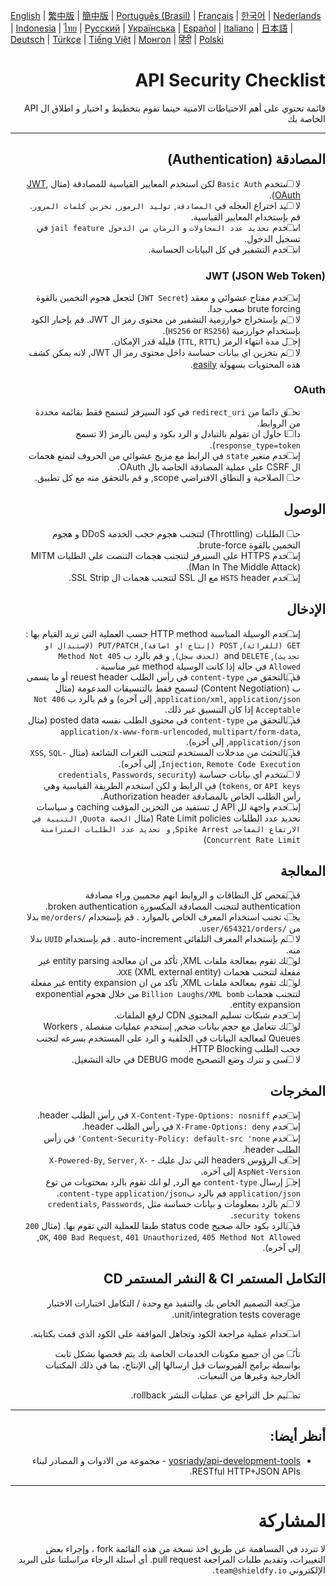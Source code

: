 [English](./README.md) | [繁中版](./README-tw.md) | [簡中版](./README-zh.md) | [Português (Brasil)](./README-pt_BR.md) | [Français](./README-fr.md) | [한국어](./README-ko.md) | [Nederlands](./README-nl.md) | [Indonesia](./README-id.md) | [ไทย](./README-th.md) | [Русский](./README-ru.md) | [Українська](./README-uk.md) | [Español](./README-es.md) | [Italiano](./README-it.md) | [日本語](./README-ja.md) | [Deutsch](./README-de.md) | [Türkçe](./README-tr.md) | [Tiếng Việt](./README-vi.md) | [Монгол](./README-mn.md) | [हिंदी](./README-hi.md) | [Polski](./README-pl.md)
<div dir="rtl">

# API Security Checklist
قائمة تحتوي على أهم الاحتياطات الامنية حينما تقوم بتخطيط و اختبار و اطلاق ال API الخاصة بك


---

## المصادقة (Authentication)
- [ ] لا تستخدم `Basic Auth` لكن استخدم المعايير القياسية للمصادقة (مثال [JWT](https://jwt.io/), [OAuth](https://oauth.net/)).
- [ ] لا تعيد اختراع العجله في `المصادقة`, `توليد الرموز`, `تخزين كلمات المرور`. قم بإستخدام المعايير القياسية.
- [ ] استخدم `تحديد عدد المحاولات` و `الرمان من الدخول jail feature` في تسجيل الدخول.
- [ ] استخدم التشفير في كل البيانات الحساسة.

### JWT (JSON Web Token)
- [ ] إستخدم مفتاح عشوائي و معقد (`JWT Secret`) لتجعل هجوم التخمين بالقوة brute forcing صعب جدا.
- [ ] لا تقم بإستخراج خوارزمية التشفير من محتوى رمز ال JWT. قم بإجبار الكود بإستخدام خوارزمية (`HS256` or `RS256`).
- [ ] إجعل مدة انتهاء الرمز (`TTL`, `RTTL`) قليلة قدر الإمكان.
- [ ] لا تقم بتخزين اي بيانات حساسة داخل محتوى رمز ال JWT, لانه يمكن كشف هذه المحتويات بسهولة [easily](https://jwt.io/#debugger-io).

### OAuth
- [ ] تحقق دائما من  `redirect_uri` في كود السيرفر لتسمح فقط بقائمة محددة من الروابط.
- [ ] دائما حاول ان تقولم بالتبادل و الرد بكود و ليس بالرمز (لا تسمح  `response_type=token`).
- [ ] إستخدم متغير `state` في الرابط مع مزيج عشوائي من الحروف لتمنع هجمات ال CSRF على عملية المصادقة الخاصة بال OAuth.
- [ ] حدد الصلاحية و النطاق الافتراضي scope, و قم بالتحقق منه مع كل تطبيق.

## الوصول
- [ ] حدد الطلبات (Throttling) لتتجنب هجوم حجب الخدمة  DDoS و هجوم التخمين بالقوة brute-force.
- [ ] إستخدم HTTPS على السيرفر لتتجنب هجمات التنصت على الطلبات  MITM (Man In The Middle Attack).
- [ ] إستخدم `HSTS` header مع ال  SSL لتتجنب هجمات ال  SSL Strip.

## الإدخال
- [ ] إستخدم الوسيلة المناسبة  HTTP method حسب العملية التي تريد القيام بها : `GET (للقرائة)`, `POST (إنتاج او اضافة)`, `PUT/PATCH (لإستبدال او تحديث)`, and `DELETE (لحذف سجل)`, و قم بالرد ب  `405 Method Not Allowed` في حالة إذا كانت الوسيلة method غير مناسبة .
- [ ] قم بالتحقق من  `content-type` في رأس الطلب reuest header أو ما يسمى ب (Content Negotiation) لتسمح فقط بالتنسيقات المدعومة  (مثال `application/xml`, `application/json`, إلى آخره) و قم بالرد ب  `406 Not Acceptable` إذا كان التنسيق غير ذلك.
- [ ] قم بالتحقق من  `content-type` في محتوى الطلب نفسه posted data  (مثال `application/x-www-form-urlencoded`, `multipart/form-data`, `application/json`, إلى آخره).
- [ ] قم بالتحثث من مدخلات المستخدم لتتجنب الثغرات الشائعة  (مثال `XSS`, `SQL-Injection`, `Remote Code Execution`, إلى آخره).
- [ ] لا تستخدم اي بيانات حساسة  (`credentials`, `Passwords`, `security tokens`, or `API keys`) في الرابط و لكن استخدم الطريقة القياسية وهي رأس الطلب الخاص بالمصادقة Authorization header.
- [ ] إستخدم واجهة لل API ل تستفيد من التخزين المؤقت caching و سياسات تحديد عدد الطلبات Rate Limit policies (مثال `الحصة Quota`, `التنبية في الارتفاع المفاجئ Spike Arrest`, `و تحديد عدد الطلبات المتزامنة Concurrent Rate Limit`)

## المعالجة
- [ ] قم بفحص كل النطاقات و الروابط انهم محميين وراء مصادقة authentication لتتجنب المصادقة المكسورة broken authentication.
- [ ] يجب تجنب استخدام المعرف الخاص بالموارد . قم بإستخدام   `/me/orders` بدلا من `/user/654321/orders`.
- [ ] لا تقم بإستخدام المعرف التلقائي auto-increment . قم بإستخدام `UUID` بدلا منه.
- [ ] لو انك تقوم بمعالجة ملفات  XML, تأكد من ان معالجة  entity parsing غير مفعلة لتتجنب هجمات  `XXE` (XML external entity).
- [ ] لو انك تقوم بمعالجة ملفات  XML, تأكد من ان entity expansion غير مفعلة لتتجنب هجمات `Billion Laughs/XML bomb` من خلال هجوم  exponential entity expansion.
- [ ] إستخدم شبكات تسليم المحتوى CDN لرفع الملفات.
- [ ] لو انك تتعامل مع حجم بيانات ضخم, إستخدم عمليات منفصلة Workers , Queues لمعالجة البيانات في الخلفية و الرد على المستخدم بسرعه لتجنب حجب الطلب HTTP Blocking.
- [ ] لا تنسى و تترك وضع التصحيح DEBUG mode في حالة التشغيل.

## المخرجات
- [ ] إستخدم `X-Content-Type-Options: nosniff` في رأس الطلب  header.
- [ ] إستخدم `X-Frame-Options: deny`  في رأس الطلب  header.
- [ ] إستخدم `Content-Security-Policy: default-src 'none'`  في رأس الطلب  header.
- [ ] إحذف الرؤوس headers التي تدل عليك  - `X-Powered-By`, `Server`, `X-AspNet-Version` إلى آخره.
- [ ] إجبر إرسال `content-type` مع الرد, لو انك تقوم بالرد بمحتويات من توع  `application/json`  فم بالرد ب`content-type`  `application/json`.
- [ ] لا تقم بالرد بمعلومات  و بيانات حساسة مثل  `credentials`, `Passwords`, `security tokens`.
- [ ] قم بالرد بكود حالة صحيح status code طبقا للعملية التي تقوم بها. (مثال `200 OK`, `400 Bad Request`, `401 Unauthorized`, `405 Method Not Allowed`, إلى آخره).

## التكامل المستمر CI & النشر المستمر CD
- [ ] مراجعة التصميم الخاص بك والتنفيذ مع وحدة / التكامل اختبارات الاختبار unit/integration tests coverage.
- [ ] استخدام عملية مراجعة الكود وتجاهل الموافقة على الكود الذي قمت بكتابته.
- [ ] تأكد من أن جميع مكونات الخدمات الخاصة بك يتم فحصها بشكل ثابت بواسطة برامج الفيروسات قبل ارسالها إلى الإنتاج، بما في ذلك المكتبات الخارجية وغيرها من التبعيات.
- [ ] تصميم حل التراجع عن عمليات النشر rollback.


---

## أنظر أيضا:
- [yosriady/api-development-tools](https://github.com/yosriady/api-development-tools) - مجموعة من الادوات و المصادر لبناء RESTful HTTP+JSON APIs.


---

# المشاركة
لا تتردد في المساهمة عن طريق اخذ نسخة من هذه القائمة fork ، وإجراء بعض التغييرات، وتقديم طلبات المراجعة pull request.  أي أسئلة الرجاء مراسلتنا على البريد الإلكتروني `team@shieldfy.io`.
</div>
